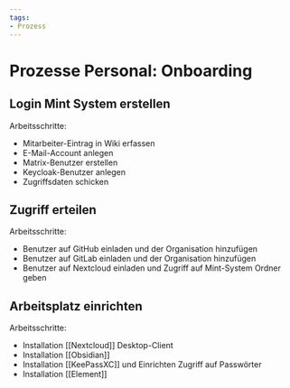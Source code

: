 ```yaml
---
tags:
- Prozess
---
```

# Prozesse Personal: Onboarding

## Login Mint System erstellen

Arbeitsschritte:
* Mitarbeiter-Eintrag in Wiki erfassen
* E-Mail-Account anlegen
* Matrix-Benutzer erstellen
* Keycloak-Benutzer anlegen
* Zugriffsdaten schicken

## Zugriff erteilen

Arbeitsschritte:
* Benutzer auf GitHub einladen und der Organisation hinzufügen
* Benutzer auf GitLab einladen und der Organisation hinzufügen
* Benutzer auf Nextcloud einladen und Zugriff auf Mint-System Ordner geben

## Arbeitsplatz einrichten

Arbeitsschritte:
* Installation [[Nextcloud]] Desktop-Client
* Installation [[Obsidian]]
* Installation [[KeePassXC]] und Einrichten Zugriff auf Passwörter
* Installation [[Element]]